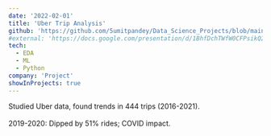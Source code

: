 ```yaml
---
date: '2022-02-01'
title: 'Uber Trip Analysis'
github: 'https://github.com/5umitpandey/Data_Science_Projects/blob/main/Uber_Trip_Analysis.ipynb'
#external: 'https://docs.google.com/presentation/d/1BhfDchTWfW0CFPsikQ2Ur_45HVbObBT5HPnSpcTXzAU/edit?usp=sharing'
tech:
  - EDA
  - ML
  - Python
company: 'Project'
showInProjects: true
---
```


Studied Uber data, found trends in 444 trips (2016-2021).
<br><br>2019-2020: Dipped by 51% rides; COVID impact.

